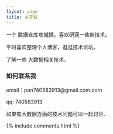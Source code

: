 ```yaml
---
layout: page
title: 关于我 
---
```


一个 数据仓库攻城狮，喜欢研究一些新技术。
<p>
平时喜欢整理个人博客，逛逛技术论坛。
<p>
了解一些 大数据相关技术。

<p>

<p>


<p>




<p> 

<p> 

<p> 


<h3> 如何联系我 </h3>  

<p> 
email：pan740583913@gmail.com.com       
<p> 
qq: 740583913  
<p> 
如果有大数据方面的技术问题可以一起讨论.
<p> 


{% include comments.html %}


